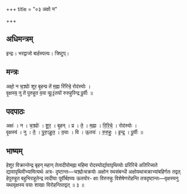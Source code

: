 +++
title = "०३ अक्षो न"

+++
## अधिमन्त्रम्
इन्द्रः। भरद्वाजो बार्हस्पत्यः। त्रिष्टुप्।

## मन्त्रः
अक्षो॒ न च॒क्र्योः॑ शूर बृ॒हन्प्र ते॑ म॒ह्ना रि॑रिचे॒ रोद॑स्योः ।  
वृ॒क्षस्य॒ नु ते॑ पुरुहूत व॒या व्यू॒३॒॑तयो॑ रुरुहुरिन्द्र पू॒र्वीः ॥

## पदपाठः
अक्षः॑ । न । च॒क्र्योः॑ । शू॒र॒ । बृ॒हन् । प्र । ते॒ । म॒ह्ना । रि॒रि॒चे॒ । रोद॑स्योः ।  
वृ॒क्षस्य॑ । नु । ते॒ । पु॒रु॒ऽहू॒त॒ । व॒याः । वि । ऊ॒तयः॑ । रु॒रु॒हुः॒ । इ॒न्द्र॒ । पू॒र्वीः ॥

## भाष्यम्
हेशूर विक्रान्तेन्द्र बृहन् महान् तेत्वदीयोमह्ना महिमा रोदस्योर्द्यावापृथिव्योः प्ररिरिचे अतिरिच्यते द्यावापृथिवीभ्यामित्यर्थः अत्र- दृष्टान्तः—चक्र्योःचक्रयोः अक्षोन रथसंबन्धी अक्षोयथाचक्राभ्यांबहिर्गतः तद्वत् हेपुरुहूत बहुभिराहूतेन्द्र त्वदीयाः पूर्वीर्बह्व्यः ऊतयोर- क्षाः विरुरुहुः विशेषेणरोहन्ति तत्रदृष्टान्तः—वृक्षस्यनु यथावृक्षस्य वयाः शाखाः विरोहन्तितद्वत् ॥ ३ ॥